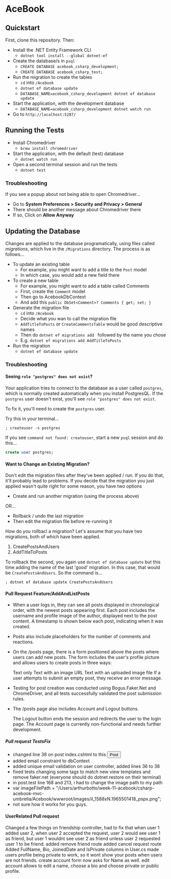 # AceBook

## Quickstart

First, clone this repository. Then:

- Install the .NET Entity Framework CLI
  * `dotnet tool install --global dotnet-ef`
- Create the database/s in `psql`
  * `CREATE DATABASE acebook_csharp_development;`
  * `CREATE DATABASE acebook_csharp_test;`
- Run the migration to create the tables
  * `cd` into `/Acebook`
  * `dotnet ef database update`
  * `DATABASE_NAME=acebook_csharp_development dotnet ef database update`
- Start the application, with the development database
  * `DATABASE_NAME=acebook_csharp_development dotnet watch run`
- Go to `http://localhost:5287/`

## Running the Tests

- Install Chromedriver
  * `brew install chromedriver`
- Start the application, with the default (test) database
  * `dotnet watch run`
- Open a second terminal session and run the tests
  * `dotnet test`

### Troubleshooting

If you see a popup about not being able to open Chromedriver...
- Go to **System Preferences > Security and Privacy > General**
- There should be another message about Chromedriver there
- If so, Click on **Allow Anyway**

## Updating the Database

Changes are applied to the database programatically, using files called _migrations_, which live in the `/Migrations` directory. The process is as follows...

- To update an existing table
  * For example, you might want to add a title to the `Post` model
  * In which case, you would add a new field there
- To create a new table
  * For example, you might want to add a table called Comments
  * First, create the `Comment` model
  * Then go to AcebookDbContext
  * And add this `public DbSet<Comment>? Comments { get; set; }` 
- Generate the migration file
  * `cd` into `/Acebook`
  * Decide what you wan to call the migration file
  * `AddTitleToPosts` or `CreateCommentsTable` would be good descriptive names
  * Then do `dotnet ef migrations add ` followed by the name you chose
  * E.g.  `dotnet ef migrations add AddTitleToPosts`
- Run the migration
  * `dotnet ef database update`

### Troubleshooting

#### Seeing `role "postgres" does not exist`?

Your application tries to connect to the database as a user called `postgres`, which is normally created automatically when you install PostgresQL. If the `postgres` user doesn't exist, you'll see `role "postgres" does not exist`.

To fix it, you'll need to create the `postgres` user.

Try this in your terminal...

```
; createuser -s postgres
```

If you see `command not found: createuser`, start a new `psql` session and do this...

```sql
create user postgres;
```

#### Want to Change an Existing Migration?

Don't edit the migration files after they've been applied / run. If you do that, it'll probably lead to problems. If you decide that the migration you just applied wasn't quite right for some reason, you have two options

- Create and run another migration (using the process above)

OR...

- Rollback / undo the last migration
- Then edit the migration file before re-running it

How do you rollbacl a migration? Let's assume that you have two migrations, both of which have been applied.

1. CreatePostsAndUsers
2. AddTitleToPosts

To rollback the second, you again use `dotnet ef database update` but this time adding the name of the last 'good' migration. In this case, that would be `CreatePostsAndUsers`. So the command is...

```shell
; dotnet ef database update CreatePostsAndUsers
```
#### Pull Request Feature/AddAndListPosts

- When a user logs in, they can see all posts displayed in chronological order, with the newest posts appearing first. Each post includes the username and profile image of the author, displayed next to the post content. A timestamp is shown below each post, indicating when it was created.

- Posts also include placeholders for the number of comments and reactions.

- On the /posts page, there is a form positioned above the posts where users can add new posts. The form includes the user's profile picture and allows users to create posts in three ways:

  Text only
  Text with an image URL
  Text with an uploaded image file
  If a user attempts to submit an empty post, they receive an error message.

- Testing for post creation was conducted using Bogus.Faker.Net and ChromeDriver, and all tests successfully validated the post submission rules.

- The /posts page also includes Account and Logout buttons.

  The Logout button ends the session and redirects the user to the login page.
  The Account page is currently non-functional and needs further development.


##### Pull request TestsFix

- changed line 38 on post index.cshtml to this <button type="submit" id="submit" class="post-btn">Post</button>
- added email constraint to dbContext
- added unique email validation on user controller, added lines 36 to 38
- fixed tests changing some tags to match new view templates and remove faker.net (everyone should do dotnet restore on their terminal)
- in post.test line 168 and 213, i had to change the image path to my path
- var imageFilePath = "/Users/arthurbotto/week-11-acebook/csharp-acebook-mvc-umbrella/Acebook/wwwroot/images/il_1588xN.1965501418_pspx.png";
- not sure how it works for you guys.


#### UserRelated Pull request
Changed a few things on friendship controller, had to fix that when user 1 added user 2, when user 2 accepted the request,
user 2 would see user 1 as friend, but user 1 wouldnt see user 2 as friend unless user 2 requested user 1 to be friend.
added remove friend route
added cancel request route
Added FullName, Bio, JoinedDate and IsPrivate columns in User.cs
made users profile being private to work, so it wont show your posts when users are not friends.
create account form now asks for Name as well. 
edit account allows to edit a name,  choose a bio and choose private or public profile.


